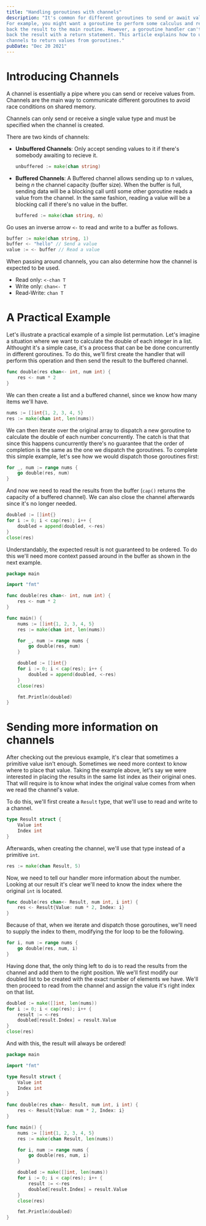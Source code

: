 ```yaml
---
title: "Handling goroutines with channels"
description: "It's common for different goroutines to send or await values.
For example, you might want a goroutine to perform some calculus and return
back the result to the main routine. However, a goroutine handler can't return
back the result with a return statement. This article explains how to use
channels to return values from goroutines."
pubDate: "Dec 20 2021"
---
```


# Introducing Channels

A channel is essentially a pipe where you can send or receive values from.
Channels are the main way to communicate different goroutines to avoid race
conditions on shared memory.

Channels can only send or receive a single value type and must be specified
when the channel is created.

There are two kinds of channels:

- **Unbuffered Channels**:
  Only accept sending values to it if there's somebody awaiting to recieve it.

  ```go
  unbuffered := make(chan string)
  ```

- **Buffered Channels**:
  A Buffered channel allows sending up to _n_ values, being _n_ the channel capacity (buffer size).
  When the buffer is full, sending data will be a blocking call until some other goroutine reads a
  value from the channel. In the same fashion, reading a value will be a blocking call if there's no
  value in the buffer.

  ```go
  buffered := make(chan string, n)
  ```

Go uses an inverse arrow `<-` to read and write to a buffer as follows.

```go
buffer := make(chan string, 1)
buffer <- "hello" // Send a value
value := <- buffer // Read a value
```

When passing around channels, you can also determine how the channel is expected to be used.

- Read only: `<-chan T`
- Write only: `chan<- T`
- Read-Write: `chan T`

# A Practical Example

Let's illustrate a practical example of a simple list permutation.
Let's imagine a situation where we want to calculate the double of each
integer in a list. Althought it's a simple case, it's a process that can
be be done concurrently in different goroutines. To do this, we'll first create
the handler that will perform this operation and then send the result to the
buffered channel.

```go
func double(res chan<- int, num int) {
	res <- num * 2
}
```

We can then create a list and a buffered channel, since we know how many items we'll have.

```go
nums := []int{1, 2, 3, 4, 5}
res := make(chan int, len(nums))
```

We can then iterate over the original array to dispatch a new goroutine
to calculate the double of each number concurrently. The catch is that
that since this happens cuncurrently there's no guarantee that the order
of completion is the same as the one we dispatch the goroutines. To complete
this simple example, let's see how we would dispatch those goroutines first:

```go
for _, num := range nums {
    go double(res, num)
}
```

And now we need to read the results from the buffer (`cap()` returns the capacity of a buffered channel).
We can also close the channel afterwards since it's no longer needed.

```go
doubled := []int{}
for i := 0; i < cap(res); i++ {
    doubled = append(doubled, <-res)
}
close(res)
```

Understandably, the expected result is not guaranteed to be ordered. To do this we'll need more
context passed around in the buffer as shown in the next example.

```go
package main

import "fmt"

func double(res chan<- int, num int) {
	res <- num * 2
}

func main() {
	nums := []int{1, 2, 3, 4, 5}
	res := make(chan int, len(nums))

	for _, num := range nums {
		go double(res, num)
	}

	doubled := []int{}
	for i := 0; i < cap(res); i++ {
		doubled = append(doubled, <-res)
	}
	close(res)

	fmt.Println(doubled)
}
```

# Sending more information on channels

After checking out the previous example, it's clear that sometimes a primitive value isn't enough.
Sometimes we need more context to know where to place that value. Taking the example above, let's
say we were interested in placing the results in the same list index as their original ones. That
will require is to know what index the original value comes from when we read the channel's value.

To do this, we'll first create a `Result` type, that we'll use to read and write to a channel.

```go
type Result struct {
    Value int
    Index int
}
```

Afterwards, when creating the channel, we'll use that type instead of a primitive `int`.

```go
res := make(chan Result, 5)
```

Now, we need to tell our handler more information about the number. Looking at our result
it's clear we'll need to know the index where the original `int` is located.

```go
func double(res chan<- Result, num int, i int) {
	res <- Result{Value: num * 2, Index: i}
}
```

Because of that, when we iterate and dispatch those goroutines, we'll need to supply the
index to them, modifying the for loop to be the following.

```go
for i, num := range nums {
    go double(res, num, i)
}
```

Having done that, the only thing left to do is to read the results from the channel and
add them to the right position. We we'll first modify our doubled list to be created with
the exact number of elements we have. We'll then proceed to read from the channel and assign
the value it's right index on that list.

```go
doubled := make([]int, len(nums))
for i := 0; i < cap(res); i++ {
    result := <-res
    doubled[result.Index] = result.Value
}
close(res)
```

And with this, the result will always be ordered!

```go
package main

import "fmt"

type Result struct {
	Value int
	Index int
}

func double(res chan<- Result, num int, i int) {
	res <- Result{Value: num * 2, Index: i}
}

func main() {
	nums := []int{1, 2, 3, 4, 5}
	res := make(chan Result, len(nums))

	for i, num := range nums {
		go double(res, num, i)
	}

	doubled := make([]int, len(nums))
	for i := 0; i < cap(res); i++ {
		result := <-res
		doubled[result.Index] = result.Value
	}
	close(res)

	fmt.Println(doubled)
}
```
